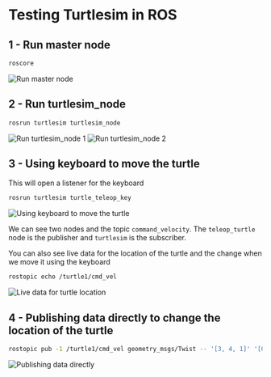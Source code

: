 # Testing Turtlesim in ROS

## 1 - Run master node
```bash
roscore
```
![Run master node](https://i.imgur.com/5Qumy2w.png)

## 2 - Run turtlesim_node
```bash
rosrun turtlesim turtlesim_node
```
![Run turtlesim_node 1](https://i.imgur.com/MQm3GJP.png)
![Run turtlesim_node 2](https://i.imgur.com/Es9gbox.png)

## 3 - Using keyboard to move the turtle
This will open a listener for the keyboard
```bash
rosrun turtlesim turtle_teleop_key
```
![Using keyboard to move the turtle](https://i.imgur.com/F5VaByi.png)

We can see two nodes and the topic `command_velocity`. The `teleop_turtle` node is the publisher and `turtlesim` is the subscriber.

You can also see live data for the location of the turtle and the change when we move it using the keyboard
```bash
rostopic echo /turtle1/cmd_vel
```
![Live data for turtle location](https://i.imgur.com/uuCjO11.png)

## 4 - Publishing data directly to change the location of the turtle
```bash
rostopic pub -1 /turtle1/cmd_vel geometry_msgs/Twist -- '[3, 4, 1]' '[0.0, 0.0, 1.5]'
```
![Publishing data directly](https://i.imgur.com/UFBjL6b.png)

